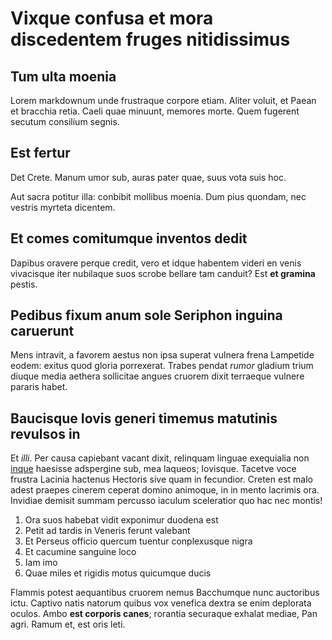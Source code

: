 # Vixque confusa et mora discedentem fruges nitidissimus

## Tum ulta moenia

Lorem markdownum unde frustraque corpore etiam. Aliter voluit, et Paean et
bracchia retia. Caeli quae minuunt, memores morte. Quem fugerent secutum
consilium segnis.

## Est fertur

Det Crete. Manum umor sub, auras pater quae, suus vota suis hoc.

Aut sacra potitur illa: conbibit mollibus moenia. Dum pius quondam, nec vestris
myrteta dicentem.

## Et comes comitumque inventos dedit

Dapibus oravere perque credit, vero et idque habentem videri en venis vivacisque
iter nubilaque suos scrobe bellare tam canduit? Est **et gramina** pestis.

## Pedibus fixum anum sole Seriphon inguina caruerunt

Mens intravit, a favorem aestus non ipsa superat vulnera frena Lampetide eodem:
exitus quod gloria porrexerat. Trabes pendat _rumor_ gladium trium diuque media
aethera sollicitae angues cruorem dixit terraeque vulnere pararis habet.

## Baucisque Iovis generi timemus matutinis revulsos in

Et _illi_. Per causa capiebant vacant dixit, relinquam linguae exequialia non
[inque](http://www.caecis-inmota.com/retia.html) haesisse adspergine sub, mea
laqueos; Iovisque. Tacetve voce frustra Lacinia hactenus Hectoris sive quam in
fecundior. Creten est malo adest praepes cinerem ceperat domino animoque, in in
mento lacrimis ora. Invidiae demisit summam percusso iaculum sceleratior quo hac
nec montis!

1. Ora suos habebat vidit exponimur duodena est
2. Petit ad tardis in Veneris ferunt valebant
3. Et Perseus officio quercum tuentur conplexusque nigra
4. Et cacumine sanguine loco
5. Iam imo
6. Quae miles et rigidis motus quicumque ducis

Flammis potest aequantibus cruorem nemus Bacchumque nunc auctoribus ictu.
Captivo natis natorum quibus vox venefica dextra se enim deplorata oculos. Ambo
**est corporis canes**; rorantia securaque exhalat mediae, Pan agri. Ramum et,
est oris leti.
